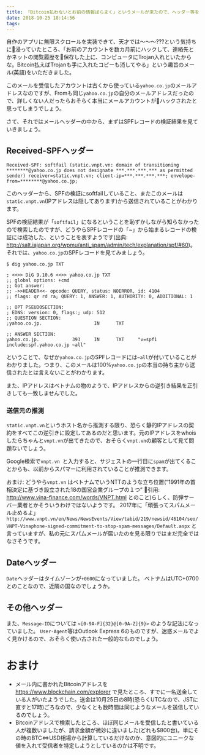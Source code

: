 ```yaml
---
title: 「Bitcoin払わないとお前の情報ばらまく」というメールが来たので、ヘッダー等を見てみる
date: 2018-10-25 18:14:56
tags: 
---
```


自作のアプリに無限スクロールを実装できて、天才では〜〜〜???という気持ちに浸っていたところ、「お前のアカウントを数カ月前にハックして、連絡先とかネットの閲覧履歴を保存した上に、コンピュータにTrojan入れといたからな。Bitcoin払えばTrojanも手に入れたコピーも消してやる」という趣旨のメール(英語)をいただきました。

このメールを受信したアカウントは古くから使っている`yahoo.co.jp`のメールアドレスなのですが、Fromも同じ`yahoo.co.jp`の自分のメールアドレスだったので、詳しくない人だったらおそらく本当にメールアカウントがハックされたと思ってしまうでしょう。

さて、それではメールヘッダーの中から、まずはSPFレコードの検証結果を見ていきましょう。

<!-- more -->

## Received-SPFヘッダー

```plain
Received-SPF: softfail (static.vnpt.vn: domain of transitioning ********@yahoo.co.jp does not designate ***.***.***.*** as permitted sender) receiver=static.vnpt.vn; client-ip=***.***.***.***; envelope-from=********@yahoo.co.jp;
```

このヘッダーから、SPFの検証にsoftfailしていること、またこのメールは`static.vnpt.vn`(IPアドレスは隠してあります)から送信されていることがわかります。

SPFの検証結果が「`softfail`」になるということを恥ずかしながら知らなかったので検索したのですが、どうやらSPFレコードの「~」から始まるレコードの検証には成功した、ということを表すようです(出典: <http://salt.iajapan.org/wpmu/anti_spam/admin/tech/explanation/spf/#60>)。
それでは、`yahoo.co.jp`のSPFレコードを見てみましょう。

```plain
$ dig yahoo.co.jp TXT

; <<>> DiG 9.10.6 <<>> yahoo.co.jp TXT
;; global options: +cmd
;; Got answer:
;; ->>HEADER<<- opcode: QUERY, status: NOERROR, id: 4104
;; flags: qr rd ra; QUERY: 1, ANSWER: 1, AUTHORITY: 0, ADDITIONAL: 1

;; OPT PSEUDOSECTION:
; EDNS: version: 0, flags:; udp: 512
;; QUESTION SECTION:
;yahoo.co.jp.                   IN      TXT

;; ANSWER SECTION:
yahoo.co.jp.            393     IN      TXT     "v=spf1 include:spf.yahoo.co.jp ~all"
```

ということで、なぜか`yahoo.co.jp`のSPFレコードには`~all`が付いていることがわかりました。つまり、このメールは100%`yahoo.co.jp`の本当の持ち主から送信されたとは言えないことがわかります。

また、IPアドレスはベトナムの物のようで、IPアドレスからの逆引き結果を正引きしても一致しませんでした。

### 送信元の推測

`static.vnpt.vn`というホスト名から推測する限り、恐らく静的IPアドレスの契約をすべてこの逆引きに設定してあるのだと思います。元のIPアドレスをwhoisしたらちゃんと`vnpt.vn`が出てきたので、おそらく`vnpt.vn`の顧客として見て問題ないでしょう。


Google検索で`vnpt.vn `と入力すると、サジェストの一行目に`spam`が出てくることからも、以前からスパマーに利用されていることが推測できます。

おまけ: どうやら`vnpt.vn` はベトナムでいうNTTのような立ち位置(<q>1991年の首相決定に基づき設立された18の国営企業グループの１つ</q> 引用: <http://www.vina-finance.com/words/VNPT.html> とのこと)らしく、防弾サーバー業者とかそういうわけではないようです。
2017年に「頑張ってスパムメール止めるよ」 `http://www.vnpt.vn/en/News/NewsEvents/View/tabid/219/newsid/46104/seo/VNPT-Vinaphone-signed-commitment-to-stop-spam-messages/Default.aspx` と言っていますが、私の元にスパムメールが届いたのを見る限りではまだ完全ではなさそうです。

## Dateヘッダー

`Date`ヘッダーはタイムゾーンが`+0600`になっていました。
ベトナムはUTC+0700とのことなので、近隣の国なのでしょうか。

## その他ヘッダー

また、`Message-ID`については `<[0-9A-F]{32}@[0-9A-Z]{9}>` のような記法になっていました。
`User-Agent`等はOutlook Express 6のものですが、迷惑メールでよく見かけるので、おそらく使い古された一般的なものでしょう。

# おまけ

- メール内に書かれたBitcoinアドレスを <https://www.blockchain.com/explorer> で見たところ、すでに一名送金している人がいたようでした。送金は10月25日の8時(恐らくUTCなので、JSTに直すと17時)ごろなので、少なくとも数時間は同じようなメールを送信しているのでしょう。
- Bitcoinアドレスで検索したところ、ほぼ同じメールを受信したと書いている人が複数いましたが、請求金額が微妙に違いました(どれも$800台)。単にその時のBTC⇔USD相場から計算しているだけなのか、意図的にユニークな値を入れて受信者を特定しようとしているのかは不明です。